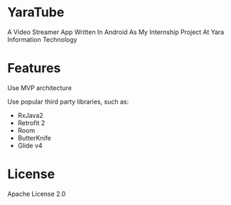 # YaraTube
A Video Streamer App Written In Android As My Internship Project At Yara Information Technology


# Features
Use MVP architecture

Use popular third party libraries, such as:
- RxJava2
- Retrofit 2
- Room 
- ButterKnife
- Glide v4


# License
Apache License 2.0
